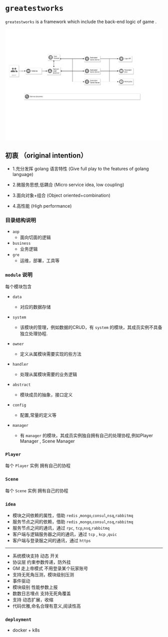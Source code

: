# `greatestworks`

 `greatestworks` is a  framework which include  the back-end logic of game . 



![](frame.png)

## 初衷 （original intention）

* 1.充分发挥 golang 语言特性 (Give full play to the features of golang language)

* 2.微服务思想,低耦合 (Micro service idea, low coupling)

* 3.面向对象+组合 (Object oriented+combination)

* 4.高性能 (High performance)


### 目录结构说明
* `aop`
  - 面向切面的逻辑
* `business`
  - 业务逻辑
* `gre`
  - 运维，部署，工具等

### `module` 说明


每个模块包含
* `data`
  - 对应的数据存储
* `system`
  - 该模块的管理，例如数据的CRUD，有 `system` 的模块，其成员实例不具备 独立处理协程.
* `owner`
  - 定义从属模块需要实现的些方法
* `handler`
  - 处理从属模块需要的业务逻辑
* `abstract`
  - 模块成员的抽象，接口定义
* `config`
  - 配置,常量的定义等

* `manager`
  - 有 `manager` 的模块，其成员实例独自拥有自己的处理协程,例如Player Manager , Scene Manager

### `Player`

 每个 `Player` 实例 拥有自己的协程

### `Scene`

 每个 `Scene` 实例 拥有自己的协程



### `idea` 

  * 模块之间依赖的属性，借助 `redis` ,`mongo`,`consul`,`nsq`,`rabbitmq`
  * 服务节点之间的依赖，借助 `redis` ,`mongo`,`consul`,`nsq`,`rabbitmq` 
  * 服务节点之间的通讯，通过 `rpc`, `tcp`,`nsq`,`rabbitmq`
  * 客户端与逻辑服务器之间的通讯，通过  `tcp` , `kcp` ,`quic` 
  * 客户端与登录服之间的通讯，通过 `https`
---------------------------------------------------------------------
  * 系统模块支持 动态 开关
  * 协议层 约束参数传递，防外挂
  * GM 走上帝模式 不用登录某个玩家账号
  * 支持无死角压测，模块级别压测
  * 事件驱动
  * 模块级别 性能参数上报
  * 数数日志埋点 支持无死角覆盖
  * 支持 动态扩展，收缩
  * 代码优雅,命名合理有意义,阅读性高


### `deployment`
 
  * docker + k8s
  